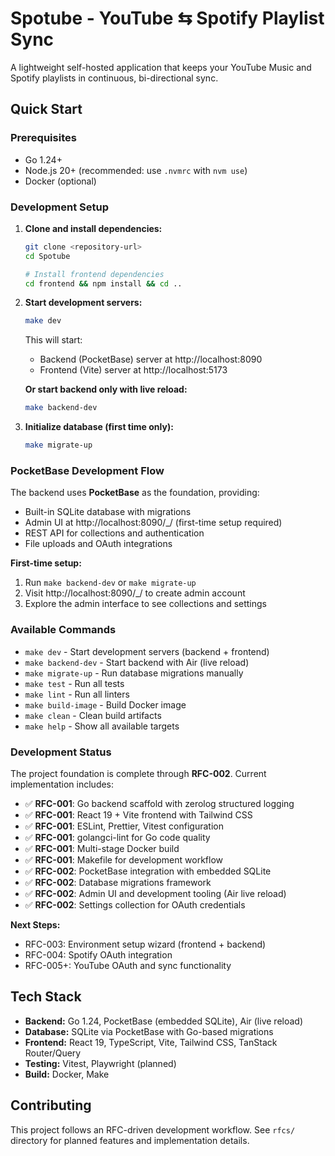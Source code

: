 # Spotube - YouTube ⇆ Spotify Playlist Sync

A lightweight self-hosted application that keeps your YouTube Music and Spotify playlists in continuous, bi-directional sync.

## Quick Start

### Prerequisites

- Go 1.24+
- Node.js 20+ (recommended: use `.nvmrc` with `nvm use`)
- Docker (optional)

### Development Setup

1. **Clone and install dependencies:**
   ```bash
   git clone <repository-url>
   cd Spotube
   
   # Install frontend dependencies
   cd frontend && npm install && cd ..
   ```

2. **Start development servers:**
   ```bash
   make dev
   ```
   This will start:
   - Backend (PocketBase) server at http://localhost:8090
   - Frontend (Vite) server at http://localhost:5173

   **Or start backend only with live reload:**
   ```bash
   make backend-dev
   ```

3. **Initialize database (first time only):**
   ```bash
   make migrate-up
   ```

### PocketBase Development Flow

The backend uses **PocketBase** as the foundation, providing:
- Built-in SQLite database with migrations
- Admin UI at http://localhost:8090/_/ (first-time setup required)
- REST API for collections and authentication
- File uploads and OAuth integrations

**First-time setup:**
1. Run `make backend-dev` or `make migrate-up`
2. Visit http://localhost:8090/_/ to create admin account
3. Explore the admin interface to see collections and settings

### Available Commands

- `make dev` - Start development servers (backend + frontend)
- `make backend-dev` - Start backend with Air (live reload)
- `make migrate-up` - Run database migrations manually
- `make test` - Run all tests
- `make lint` - Run all linters
- `make build-image` - Build Docker image
- `make clean` - Clean build artifacts
- `make help` - Show all available targets

### Development Status

The project foundation is complete through **RFC-002**. Current implementation includes:

- ✅ **RFC-001**: Go backend scaffold with zerolog structured logging
- ✅ **RFC-001**: React 19 + Vite frontend with Tailwind CSS  
- ✅ **RFC-001**: ESLint, Prettier, Vitest configuration
- ✅ **RFC-001**: golangci-lint for Go code quality
- ✅ **RFC-001**: Multi-stage Docker build
- ✅ **RFC-001**: Makefile for development workflow
- ✅ **RFC-002**: PocketBase integration with embedded SQLite
- ✅ **RFC-002**: Database migrations framework
- ✅ **RFC-002**: Admin UI and development tooling (Air live reload)
- ✅ **RFC-002**: Settings collection for OAuth credentials

**Next Steps:**
- RFC-003: Environment setup wizard (frontend + backend)
- RFC-004: Spotify OAuth integration
- RFC-005+: YouTube OAuth and sync functionality

## Tech Stack

- **Backend:** Go 1.24, PocketBase (embedded SQLite), Air (live reload)
- **Database:** SQLite via PocketBase with Go-based migrations
- **Frontend:** React 19, TypeScript, Vite, Tailwind CSS, TanStack Router/Query
- **Testing:** Vitest, Playwright (planned)
- **Build:** Docker, Make

## Contributing

This project follows an RFC-driven development workflow. See `rfcs/` directory for planned features and implementation details. 